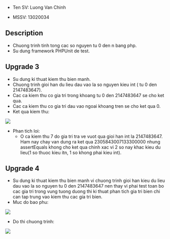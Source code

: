 ﻿- Ten SV: Luong Van Chinh

- MSSV: 13020034

## Description
- Chuong trinh tinh tong cac so nguyen tu 0 den n bang php.
- Su dung framework PHPUnit de test.

## Upgrade 3
- Su dung ki thuat kiem thu bien manh.
- Chuong trinh gioi han du lieu dau vao la so nguyen kieu int ( tu 0 den 2147483647).
- Cac ca kiem thu co gia tri trong khoang tu 0 den 2147483647 se cho ket qua.
- Cac ca kiem thu co gia tri dau vao ngoai khoang tren se cho ket qua 0.
- Ket qua kiem thu:

<img src="https://github.com/chinhlv95/int3117-2016/blob/master/LuongVanChinh/BT1/images/test.jpg">

- Phan tich loi:
	* O ca kiem thu 7 do gia tri tra ve vuot qua gioi han int la 2147483647. Ham nay chay van dung ra ket qua 2305843007133300000 nhung assertEquals khong cho ket qua chinh xac vi 2 so nay khac kieu du lieu(1 so thuoc kieu itn, 1 so khong phai kieu int).


## Upgrade 4
- Su dung ki thuat kiem thu bien manh vi chuong trinh gioi han kieu du lieu dau vao la so nguyen tu 0 den 2147483647 nen thay vi phai test toan bo cac gia tri trong vung tuong duong thi ki thuat phan tich gia tri bien chi can tap trung vao kiem thu cac gia tri bien.
- Muc do bao phu:

<img src="https://github.com/chinhlv95/int3117-2016/blob/master/LuongVanChinh/BT1/images/coverage.jpg">

- Do thi chuong trinh:

<img src="https://github.com/chinhlv95/int3117-2016/blob/master/LuongVanChinh/BT1/images/diagram.jpg">
